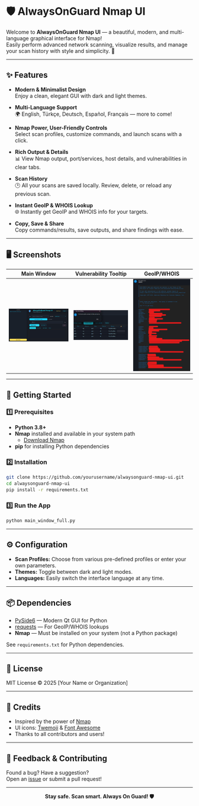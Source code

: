 # 🛡️ AlwaysOnGuard Nmap UI

Welcome to **AlwaysOnGuard Nmap UI** — a beautiful, modern, and multi-language graphical interface for Nmap!  
Easily perform advanced network scanning, visualize results, and manage your scan history with style and simplicity. 🚀

---

## ✨ Features

- **Modern & Minimalist Design**  
  Enjoy a clean, elegant GUI with dark and light themes.

- **Multi-Language Support**  
  🌍 English, Türkçe, Deutsch, Español, Français — more to come!

- **Nmap Power, User-Friendly Controls**  
  Select scan profiles, customize commands, and launch scans with a click.

- **Rich Output & Details**  
  📊 View Nmap output, port/services, host details, and vulnerabilities in clear tabs.

- **Scan History**  
  🕑 All your scans are saved locally. Review, delete, or reload any previous scan.

- **Instant GeoIP & WHOIS Lookup**  
  🌐 Instantly get GeoIP and WHOIS info for your targets.

- **Copy, Save & Share**  
  Copy commands/results, save outputs, and share findings with ease.

---

## 🖥️ Screenshots

| Main Window | Vulnerability Tooltip | GeoIP/WHOIS |
|-------------|----------------------|-------------|
| ![Main UI](assets/screenshot_main.png) | ![Vuln](assets/screenshot_vuln.png) | ![GeoIP](assets/screenshot_geoip.png) |

---

## 🚀 Getting Started

### 1️⃣ Prerequisites

- **Python 3.8+**  
- **Nmap** installed and available in your system path  
  - [Download Nmap](https://nmap.org/download.html)
- **pip** for installing Python dependencies

### 2️⃣ Installation

```sh
git clone https://github.com/yourusername/alwaysonguard-nmap-ui.git
cd alwaysonguard-nmap-ui
pip install -r requirements.txt
```

### 3️⃣ Run the App

```sh
python main_window_full.py
```

---

## ⚙️ Configuration

- **Scan Profiles:** Choose from various pre-defined profiles or enter your own parameters.
- **Themes:** Toggle between dark and light modes.
- **Languages:** Easily switch the interface language at any time.

---

## 📦 Dependencies

- [PySide6](https://pypi.org/project/PySide6/) — Modern Qt GUI for Python
- [requests](https://pypi.org/project/requests/) — For GeoIP/WHOIS lookups
- **Nmap** — Must be installed on your system (not a Python package)

See `requirements.txt` for Python dependencies.

---

## 📝 License

MIT License © 2025 [Your Name or Organization]

---

## 🙏 Credits

- Inspired by the power of [Nmap](https://nmap.org)
- UI icons: [Twemoji](https://twemoji.twitter.com/) & [Font Awesome](https://fontawesome.com/)
- Thanks to all contributors and users!

---

## 💬 Feedback & Contributing

Found a bug? Have a suggestion?  
Open an [issue](https://github.com/01fromoon/advanced-nmap-ui/issues) or submit a pull request!

---

<p align="center">
  <b>Stay safe. Scan smart. Always On Guard! 🛡️</b>
</p>

